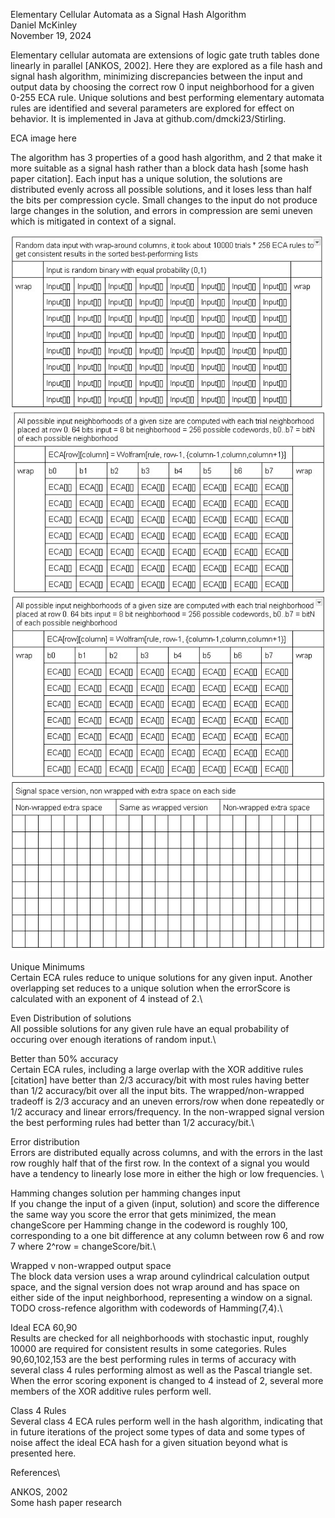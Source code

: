 Elementary Cellular Automata as a Signal Hash Algorithm\
Daniel McKinley\
November 19, 2024

Elementary cellular automata are extensions of logic gate truth tables done linearly in parallel [ANKOS, 2002]. Here they are explored as a file hash and signal hash algorithm, minimizing discrepancies between the input and output data by choosing the correct row 0 input neighborhood for a given 0-255 ECA rule. Unique solutions and best performing elementary automata rules are identified and several parameters are explored for effect on behavior. It is implemented in Java at github.com/dmcki23/Stirling.

ECA image here

The algorithm has 3 properties of a good hash algorithm, and 2 that make it more suitable as a signal hash rather than a block data hash [some hash paper citation]. Each input has a unique solution, the solutions are distributed evenly across all possible solutions, and it loses less than half the bits per compression cycle. Small changes to the input do not produce large changes in the solution, and errors in compression are semi uneven which is mitigated in context of a signal.


![](../TrimmedCode/WrappedInput.jpg)
![](../TrimmedCode/ECAspace.jpg)
![](../TrimmedCode/ErrorScore.jpg)
![](../TrimmedCode/SignalVersion.jpg)

Unique Minimums\
Certain ECA rules reduce to unique solutions for any given input. Another overlapping set reduces to a unique solution when the errorScore is calculated with an exponent of 4 instead of 2.\

Even Distribution of solutions\
All possible solutions for any given rule have an equal probability of occuring over enough iterations of random input.\

Better than 50% accuracy\
Certain ECA rules, including a large overlap with the XOR additive rules [citation] have better than 2/3 accuracy/bit with most rules having better than 1/2 accuracy/bit over all the input bits. The wrapped/non-wrapped tradeoff is 2/3 accuracy and an uneven errors/row when done repeatedly or 1/2 accuracy and linear errors/frequency. In the non-wrapped signal version the best performing rules had better than 1/2 accuracy/bit.\

Error distribution\
Errors are distributed equally across columns, and with the errors in the last row roughly half that of the first row. In the context of a signal you would have a tendency to linearly lose more in either the high or low frequencies. \

Hamming changes solution per hamming changes input\
If you change the input of a given (input, solution) and score the difference the same way you score the error that gets minimized, the mean changeScore per Hamming change in the codeword is roughly 100, corresponding to a one bit difference at any column between row 6 and row 7 where 2^row = changeScore/bit.\

Wrapped v non-wrapped output space\
The block data version uses a wrap around cylindrical calculation output space, and the signal version does not wrap around and has space on either side of the input neighborhood, representing a window on a signal. TODO cross-refence algorithm with codewords of Hamming(7,4).\

Ideal ECA 60,90\
Results are checked for all neighborhoods with stochastic input, roughly 10000 are required for consistent results in some categories. Rules 90,60,102,153 are the best performing rules in terms of accuracy with several class 4 rules performing almost as well as the Pascal triangle set. When the error scoring exponent is changed to 4 instead of 2, several more members of the XOR additive rules perform well.

Class 4 Rules\
Several class 4 ECA rules perform well in the hash algorithm, indicating that in future iterations of the project some types of data and some types of noise affect the ideal ECA hash for a given situation beyond what is presented here.



References\

ANKOS, 2002\
Some hash paper research